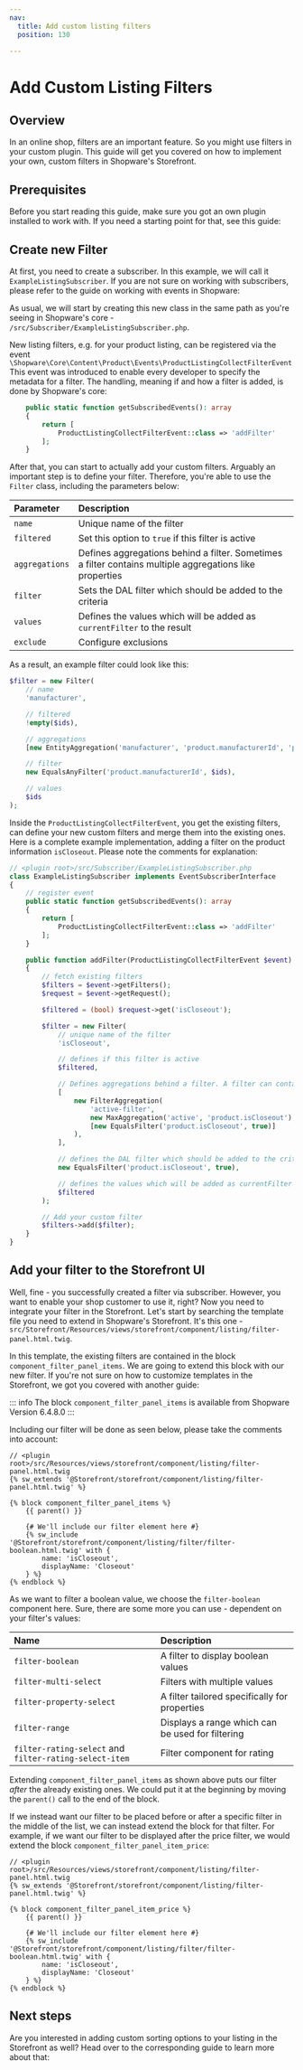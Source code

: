 ```yaml
---
nav:
  title: Add custom listing filters
  position: 130

---
```


# Add Custom Listing Filters

## Overview

In an online shop, filters are an important feature. So you might use filters in your custom plugin. This guide will get you covered on how to implement your own, custom filters in Shopware's Storefront.

## Prerequisites

Before you start reading this guide, make sure you got an own plugin installed to work with. If you need a starting point for that, see this guide:

<PageRef page="../plugin-base-guide" />

## Create new Filter

At first, you need to create a subscriber. In this example, we will call it `ExampleListingSubscriber`. If you are not sure on working with subscribers, please refer to the guide on working with events in Shopware:

<PageRef page="../plugin-fundamentals/listening-to-events" />

As usual, we will start by creating this new class in the same path as you're seeing in Shopware's core - `/src/Subscriber/ExampleListingSubscriber.php`.

New listing filters, e.g. for your product listing, can be registered via the event `\Shopware\Core\Content\Product\Events\ProductListingCollectFilterEvent` This event was introduced to enable every developer to specify the metadata for a filter. The handling, meaning if and how a filter is added, is done by Shopware's core:

```php
    public static function getSubscribedEvents(): array
    {
        return [
            ProductListingCollectFilterEvent::class => 'addFilter'
        ];
    }
```

After that, you can start to actually add your custom filters. Arguably an important step is to define your filter. Therefore, you're able to use the `Filter` class, including the parameters below:

| Parameter | Description |
| :--- | :--- |
| `name` | Unique name of the filter |
| `filtered` | Set this option to `true` if this filter is active |
| `aggregations` | Defines aggregations behind a filter. Sometimes a filter contains multiple aggregations like properties |
| `filter` | Sets the DAL filter which should be added to the criteria |
| `values` | Defines the values which will be added as `currentFilter` to the result |
| `exclude` | Configure exclusions |

As a result, an example filter could look like this:

```php
$filter = new Filter(
    // name
    'manufacturer',

    // filtered
    !empty($ids),

    // aggregations
    [new EntityAggregation('manufacturer', 'product.manufacturerId', 'product_manufacturer')],

    // filter
    new EqualsAnyFilter('product.manufacturerId', $ids),

    // values
    $ids
);
```

Inside the `ProductListingCollectFilterEvent`, you get the existing filters, can define your new custom filters and merge them into the existing ones. Here is a complete example implementation, adding a filter on the product information `isCloseout`. Please note the comments for explanation:

```php
// <plugin root>/src/Subscriber/ExampleListingSubscriber.php
class ExampleListingSubscriber implements EventSubscriberInterface
{
    // register event
    public static function getSubscribedEvents(): array
    {
        return [
            ProductListingCollectFilterEvent::class => 'addFilter'
        ];
    }

    public function addFilter(ProductListingCollectFilterEvent $event): void
    {
        // fetch existing filters
        $filters = $event->getFilters();
        $request = $event->getRequest();

        $filtered = (bool) $request->get('isCloseout');

        $filter = new Filter(
            // unique name of the filter
            'isCloseout',

            // defines if this filter is active
            $filtered,

            // Defines aggregations behind a filter. A filter can contain multiple aggregations like properties
            [
                new FilterAggregation(
                    'active-filter',
                    new MaxAggregation('active', 'product.isCloseout'),
                    [new EqualsFilter('product.isCloseout', true)]
                ),
            ],

            // defines the DAL filter which should be added to the criteria   
            new EqualsFilter('product.isCloseout', true),

            // defines the values which will be added as currentFilter to the result
            $filtered
        );

        // Add your custom filter
        $filters->add($filter);
    }
}
```

## Add your filter to the Storefront UI

Well, fine - you successfully created a filter via subscriber. However, you want to enable your shop customer to use it, right? Now you need to integrate your filter in the Storefront. Let's start by searching the template file you need to extend in Shopware's Storefront. It's this one - `src/Storefront/Resources/views/storefront/component/listing/filter-panel.html.twig`.

In this template, the existing filters are contained in the block `component_filter_panel_items`. We are going to extend this block with our new filter. If you're not sure on how to customize templates in the Storefront, we got you covered with another guide:

<PageRef page="customize-templates" />

::: info
The block `component_filter_panel_items` is available from Shopware Version 6.4.8.0
:::

Including our filter will be done as seen below, please take the comments into account:

```twig
// <plugin root>/src/Resources/views/storefront/component/listing/filter-panel.html.twig
{% sw_extends '@Storefront/storefront/component/listing/filter-panel.html.twig' %}

{% block component_filter_panel_items %}
    {{ parent() }}

    {# We'll include our filter element here #}
    {% sw_include '@Storefront/storefront/component/listing/filter/filter-boolean.html.twig' with {
        name: 'isCloseout',
        displayName: 'Closeout'
    } %}
{% endblock %}
```

As we want to filter a boolean value, we choose the `filter-boolean` component here. Sure, there are some more you can use - dependent on your filter's values:

| Name | Description |
| :--- | :--- |
| `filter-boolean` | A filter to display boolean values |
| `filter-multi-select` | Filters with multiple values |
| `filter-property-select` | A filter tailored specifically for properties |
| `filter-range` | Displays a range which can be used for filtering |
| `filter-rating-select` and `filter-rating-select-item` | Filter component for rating |

Extending  `component_filter_panel_items` as shown above puts our filter *after* the already existing ones. We could put it at the beginning by moving the `parent()` call to the end of the block.

If we instead want our filter to be placed before or after a specific filter in the middle of the list, we can instead extend the block for that filter. For example, if we want our filter to be displayed after the price filter, we would extend the block `component_filter_panel_item_price`:

```twig
// <plugin root>/src/Resources/views/storefront/component/listing/filter-panel.html.twig
{% sw_extends '@Storefront/storefront/component/listing/filter-panel.html.twig' %}

{% block component_filter_panel_item_price %}
    {{ parent() }}

    {# We'll include our filter element here #}
    {% sw_include '@Storefront/storefront/component/listing/filter/filter-boolean.html.twig' with {
        name: 'isCloseout',
        displayName: 'Closeout'
    } %}
{% endblock %}
```

## Next steps

Are you interested in adding custom sorting options to your listing in the Storefront as well? Head over to the corresponding guide to learn more about that:

<PageRef page="add-custom-sorting-product-listing" />
